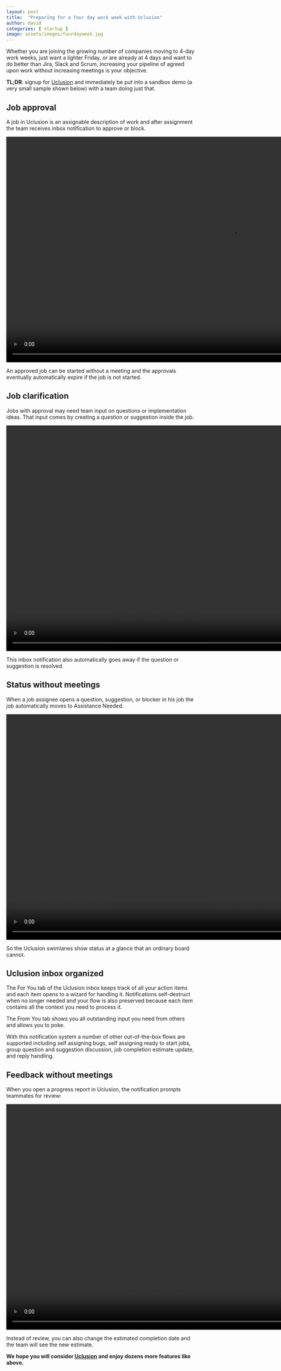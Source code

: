 ```yaml
---
layout: post
title:  "Preparing for a four day work week with Uclusion"
author: david
categories: [ startup ]
image: assets/images/fourdayweek.jpg
---
```

Whether you are joining the growing number of companies moving to 4-day work weeks, just want
a lighter Friday, or are already at 4 days and want to do better than Jira, Slack and Scrum,
increasing your pipeline of agreed upon work without increasing meetings is your objective.

**TL;DR**: signup for [Uclusion](https://uclusion.com) and immediately be put into a sandbox demo (a very small sample shown below)
with a team doing just that.

## Job approval
A job in Uclusion is an assignable description of work and after assignment the team receives inbox notification to 
approve or block.

<video class="vid" width="1200" height="600" autoplay muted loop>
  <source src="{{ site.baseurl }}/assets/images/approval.mp4" type="video/mp4">
Your browser does not support the video tag.
</video>

An approved job can be started without a meeting and the approvals eventually automatically expire if the job is not 
started.

## Job clarification
Jobs with approval may need team input on questions or implementation ideas. That input comes 
by creating a question or suggestion inside the job. 

<video class="vid" width="1200" height="600" autoplay muted loop>
  <source src="{{ site.baseurl }}/assets/images/voteQuestion.mp4" type="video/mp4">
Your browser does not support the video tag.
</video>

This inbox notification also automatically goes away if the question or suggestion is resolved.

## Status without meetings
When a job assignee opens a question, suggestion, or blocker in his job the job automatically
moves to Assistance Needed.

<video class="vid" width="1200" height="600" autoplay muted loop>
  <source src="{{ site.baseurl }}/assets/images/swimlanes.mp4" type="video/mp4">
Your browser does not support the video tag.
</video>

So the Uclusion swimlanes show status at a glance that an ordinary board cannot.

## Uclusion inbox organized
The For You tab of the Uclusion inbox keeps track of all your action items and each item opens
to a wizard for handling it. Notifications self-destruct when no longer needed and your flow is also
preserved because each item contains all the context you need to process it.

The From You tab shows you all outstanding input you need from others and allows you to poke.

With this notification system a number of other out-of-the-box flows are supported including self assigning bugs, 
self assigning ready to start jobs, group question and suggestion discussion, job completion estimate update, and reply
handling.

## Feedback without meetings
When you open a progress report in Uclusion, the notification prompts teammates for review:

<video class="vid" width="1200" height="600" autoplay muted loop>
  <source src="{{ site.baseurl }}/assets/images/review.mp4" type="video/mp4">
Your browser does not support the video tag.
</video>

Instead of review, you can also change the estimated completion date and the team will see the new estimate.

**We hope you will consider [Uclusion](https://uclusion.com) and enjoy dozens more features like above.**





